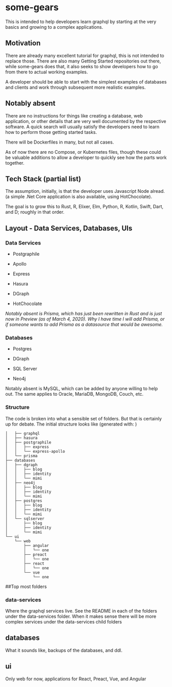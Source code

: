 # some-gears

This is intended to help developers learn graphql by starting at the very basics and growing to a complex applications.

## Motivation



There are already many excellent tutorial for graphql, this is not intended to replace those.  There are also many Getting Started repositories out there, while some-gears does that, it also seeks to show developers how to go from there to actual working examples.

A developer should be able to start with the simplest examples of databases and clients and work through subsequent more realistic examples.

## Notably absent

There are no instructions for things like creating a database, web application, or other details that are very well documented by the respective software. A quick search will usually satisfy the developers need to learn how to perform those getting started tasks.

There will be Dockerfiles in many, but not all cases.

As of now there are no Compose, or Kubernetes files, though these could be valuable additions to allow a developer to quickly see how the parts work together.

## Tech Stack (partial list)

The assumption, initially, is that the developer uses Javascript Node alread. (a simple .Net Core application is also available, using HotChocolate).

The goal is to grow this to Rust, R, Elixer, Elm, Python, R, Kotlin, Swift, Dart, and D; roughly in that order.

## Layout - Data Services, Databases, UIs

### Data Services

* Postgraphile

* Apollo

* Express

* Hasura

* DGraph

* HotChocolate

*Notably absent is Prisma, which has just been rewritten in Rust and is just now in Preview (as of March 4, 2020).  Why I have time I will add Prisma, or if someone wants to add Prisma as a datasource that would be awesome.*

### Databases

* Postgres

* DGraph

* SQL Server

* Neo4j

Notably absent is MySQL, which can be added by anyone willing to help out.  The same applies to Oracle, MariaDB, MongoDB, Couch, etc.



### Structure

The code is broken into what a sensible set of folders. But that is certainly up for debate. The initial structure looks like (generated with: )

```├── data-services
│   ├── graphql
│   ├── hasura
│   ├── postgraphile
│   │   ├── express
│   │   └── express-apollo
│   └── prisma
├── databases
│   ├── dgraph
│   │   ├── blog
│   │   ├── identity
│   │   └── mimi
│   ├── neo4j
│   │   ├── blog
│   │   ├── identity
│   │   └── mimi
│   ├── postgres
│   │   ├── blog
│   │   ├── identity
│   │   └── mimi
│   └── sqlserver
│       ├── blog
│       ├── identity
│       └── mimi
└── ui
    └── web
        ├── angular
        │   └── one
        ├── preact
        │   └── one
        ├── react
        │   └── one
        └── vue
            └── one
```

<todo>


##Top most folders

### data-services 

Where the graphql services live.  See the README in each of the folders under the data-services folder.  When it makes sense there will be more complex services under the data-services child folders

## databases

What it sounds like, backups of the databases, and ddl.

## ui

Only web for now, applications for React, Preact, Vue, and Angular


